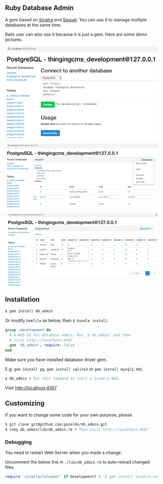 ## Ruby Database Admin
A gem based on [Sinatra](https://github.com/sinatra/sinatra) and [Sequel](https://github.com/jeremyevans/sequel).
You can use it to manage multiple databases at the same time.

Rails user can also use it because it is just a gem. Here are some demo pictures.

![Demo home](./lib/public/demo_home.png)

![Demo operations](./lib/public/demo_operations.png)

![Demo hover](./lib/public/demo_hover.png)

## Installation
~~~bash
$ gem install db_admin
~~~
Or modify `Gemfile` as below, then `$ bundle install`.
~~~ruby
group :development do 
  # A Web UI for database admin. Run `$ db_admin` and then
  # visit http://localhost:4567
  gem 'db_admin', require: false
end
~~~

Make sure you have installed database driver gem.

E.g: `gem install pg`, `gem install sqlite3` or `gem install mysql2`, etc.

~~~bash
$ db_admin # Run this command to start a Sinatra Web.
~~~
Visit [http://localhost:4567](http://localhost:4567/)

## Customizing
If you want to change some code for your own purpose, please
~~~bash
$ git clone git@github.com:gazeldx/db_admin.git
$ ruby db_admin/lib/db_admin.rb # Then visit http://localhost:4567 
~~~

### Debugging
You need to restart Web Server when you made a change. 

Uncomment the below line in `./lib/db_admin.rb` to auto-reload changed files.
~~~ruby
require 'sinatra/reloader' if development? # `$ gem install sinatra-reloader` first. 
~~~
